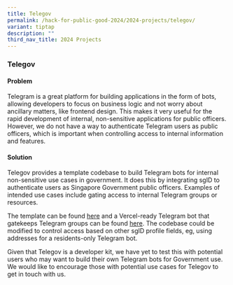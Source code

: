 ```yaml
---
title: Telegov
permalink: /hack-for-public-good-2024/2024-projects/telegov/
variant: tiptap
description: ""
third_nav_title: 2024 Projects
---
```

<h3>Telegov</h3>
<h4>Problem</h4>
<p>Telegram is a great platform for building applications in the form of
bots, allowing developers to focus on business logic and not worry about
ancillary matters, like frontend design. This makes it very useful for
the rapid development of internal, non-sensitive applications for public
officers. However, we do not have a way to authenticate Telegram users
as public officers, which is important when controlling access to internal
information and features.</p>
<h4>Solution</h4>
<p>Telegov provides a template codebase to build Telegram bots for internal
non-sensitive use cases in government. It does this by integrating sgID
to authenticate users as Singapore Government public officers. Examples
of intended use cases include gating access to internal Telegram groups
or resources.</p>
<p>The template can be found <a href="https://github.com/opengovsg/telegovsg" rel="noopener noreferrer nofollow" target="_blank">here</a> and a Vercel-ready
Telegram bot that gatekeeps Telegram groups can be found <a href="https://github.com/opengovsg/telegovsg-bouncer" rel="noopener noreferrer nofollow" target="_blank">here</a>.
The codebase could be modified to control access based on other sgID profile
fields, eg, using addresses for a residents-only Telegram bot.</p>
<p>Given that Telegov is a developer kit, we have yet to test this with potential
users who may want to build their own Telegram bots for Government use.
We would like to encourage those with potential use cases for Telegov to
get in touch with us.</p>
<p></p>
